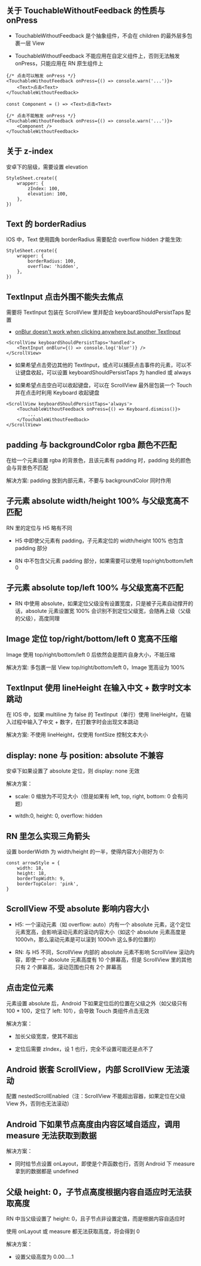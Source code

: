 ## 关于 TouchableWithoutFeedback 的性质与 onPress

- TouchableWithoutFeedback 是个抽象组件，不会在 children 的最外层多包裹一层 View

- TouchableWithoutFeedback 不能应用在自定义组件上，否则无法触发 onPress，只能应用在 RN 原生组件上

```tsx
{/* 点击可以触发 onPress */}
<TouchableWithoutFeedback onPress={() => console.warn('...')}>
    <Text>点击<Text>
</TouchableWithoutFeedback>
```

```tsx
const Component = () => <Text>点击<Text>

{/* 点击不能触发 onPress */}
<TouchableWithoutFeedback onPress={() => console.warn('...')}>
    <Component />
</TouchableWithoutFeedback>
```

## 关于 z-index

安卓下的层级，需要设置 elevation

```tsx
StyleSheet.create({
    wrapper: {
        zIndex: 100,
        elevation: 100,
    },
})
```

## Text 的 borderRadius

IOS 中，Text 使用圆角 borderRadius 需要配合 overflow hidden 才能生效:

```tsx
StyleSheet.create({
    wrapper: {
        borderRadius: 100,
        overflow: 'hidden',
    },
})
```

## TextInput 点击外围不能失去焦点

需要将 TextInput 包装在 ScrollView 里并配合 keyboardShouldPersistTaps 配置

- [onBlur doesn't work when clicking anywhere but another TextInput](https://github.com/facebook/react-native/issues/11071)

```tsx
<ScrollView keyboardShouldPersistTaps='handled'>
    <TextInput onBlur={() => console.log('blur')} />
</ScrollView>
```

- 如果希望点击旁边其他的 TextInput，或点可以捕获点击事件的元素，可以不让键盘收起，可以设置 keyboardShouldPersistTaps 为 handled 或 always

- 如果希望点击空白可以收起键盘，可以在 ScrollView 最外层包装一个 Touch 并在点击时利用 Keyboard 收起键盘

```tsx
<ScrollView keyboardShouldPersistTaps='always'>
    <TouchableWithoutFeedback onPress={() => Keyboard.dismiss()}>
        ...
    </TouchableWithoutFeedback>
</ScrollView>
```

## padding 与 backgroundColor rgba 颜色不匹配

在给一个元素设置 rgba 的背景色，且该元素有 padding 时，padding 处的颜色会与背景色不匹配

解决方案: padding 放到内部元素，不要与 backgroundColor 同时作用

## 子元素 absolute width/height 100% 与父级宽高不匹配

RN 里的定位与 H5 略有不同

- H5 中即使父元素有 padding，子元素定位的 width/height 100% 也包含 padding 部分

- RN 中不包含父元素 padding 部分，如果需要可以使用 top/right/bottom/left 0

## 子元素 absolute top/left 100% 与父级宽高不匹配

- RN 中使用 absolute，如果定位父级没有设置宽度，只是被子元素自动撑开的话，absolute 元素设置宽 100% 会识别不到定位父级宽，会随再上级（父级的父级），高度同理

## Image 定位 top/right/bottom/left 0 宽高不压缩

Image 使用 top/right/bottom/left 0 后依然会是图片自身大小，不能压缩

解决方案: 多包裹一层 View top/right/bottom/left 0，Image 宽高设为 100%

## TextInput 使用 lineHeight 在输入中文 + 数字时文本跳动

在 IOS 中，如果 multiline 为 false 的 TextInput（单行）使用 lineHeight，在输入过程中输入了中文 + 数字，在打数字时会出现文本跳动

解决方案: 不使用 lineHeight，仅使用 fontSize 控制文本大小

## display: none 与 position: absolute 不兼容

安卓下如果设置了 absolute 定位，则 display: none 无效

解决方案：

- scale: 0 缩放为不可见大小（但是如果有 left, top, right, bottom: 0 会有问题）

- witdh:0, height: 0, overflow: hidden

## RN 里怎么实现三角箭头

设置 borderWidth 为 width/height 的一半，使得内容大小刚好为 0:

```tsx
const arrowStyle = {
    width: 18,
    height: 18,
    borderTopWidth: 9,
    borderTopColor: 'pink',
}
```

## ScrollView 不受 absolute 影响内容大小

- H5: 一个滚动元素（如 overflow: auto）内有一个 absolute 元素，这个定位元素宽高，会影响滚动元素的滚动内容大小（如这个 absolute 元素高度是 1000vh，那么滚动元素是可以滚到 1000vh 这么多的位置的）

- RN: 与 H5 不同，ScrollView 内部的 absolute 元素不影响 ScrollView 滚动内容，即使一个 absolute 元素高度有 10 个屏幕高，但是 ScrollView 里的其他只有 2 个屏幕高，滚动范围也只有 2个 屏幕高

## 点击定位元素

元素设置 absolute 后，Android 下如果定位后的位置在父级之外（如父级只有 100 * 100，定位了 left: 101），会导致 Touch 类组件点击无效

解决方案：

- 加长父级宽度，使其不超出

- 定位后需要 zIndex，设 1 也行，完全不设置可能还是点不了

## Android 嵌套 ScrollView，内部 ScrollView 无法滚动

配置 nestedScrollEnabled（注：ScrollView 不能超出容器，如果定位在父级 View 外，否则也无法滚动）

## Android 下如果节点高度由内容区域自适应，调用 measure 无法获取到数据

解决方案：

- 同时给节点设置 onLayout，即使是个弄函数也行，否则 Android 下 measure 拿到的数据都是 undefined

## 父级 height: 0，子节点高度根据内容自适应时无法获取高度

RN 中当父级设置了 height: 0，且子节点非设置定值，而是根据内容自适应时

使用 onLayout 或 measure 都无法获取高度，将会得到 0

解决方案：

- 设置父级高度为 0.00.....1